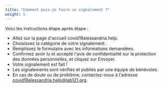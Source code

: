 ```yaml
---
title: "Comment puis-je faire un signalement ?"
weight: 5
---
```


Voici les instructions étape après étape :  
* Allez sur la page d'accueil covid19alessandria.help.
* Choisissez la catégorie de votre signalement.
* Remplissez le formulaire avec les informations demandées.
* Confirmez avoir lu et accepté l'avis de confidentialité sur la protection des données personnelles, et cliquez sur Envoyer.
* Votre signalement est fait !
* Les signalements sont vérifiés et publiés par une équipe de bénévoles.
* En cas de doute ou de problème, contactez-nous à l'adresse covid19alessandria.help@lab121.org.
